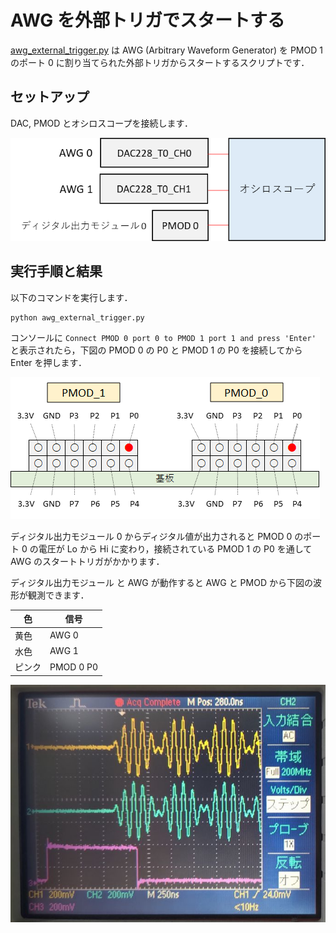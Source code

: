# AWG を外部トリガでスタートする

[awg_external_trigger.py](./awg_external_trigger.py) は AWG (Arbitrary Waveform Generator) を PMOD 1 のポート 0 に割り当てられた外部トリガからスタートするスクリプトです．

## セットアップ

DAC, PMOD とオシロスコープを接続します．

![セットアップ](./images/awg_x2_setup.png)


## 実行手順と結果

以下のコマンドを実行します．

```
python awg_external_trigger.py
```

コンソールに `Connect PMOD 0 port 0 to PMOD 1 port 1 and press 'Enter'` と表示されたら，下図の PMOD 0 の P0 と PMOD 1 の P0 を接続してから Enter を押します．

![PMOD](./images/pmod_ports.png)

ディジタル出力モジュール 0 からディジタル値が出力されると PMOD 0 のポート 0 の電圧が Lo から Hi に変わり，接続されている PMOD 1 の P0 を通して AWG のスタートトリガがかかります．

ディジタル出力モジュール と AWG が動作すると AWG と PMOD から下図の波形が観測できます．

| 色 | 信号 |
| --- | --- |
| 黄色 | AWG 0 |
| 水色 | AWG 1 |
| ピンク | PMOD 0 P0 |

![awg_external_trig](./images/awg_external_trig.jpg)

